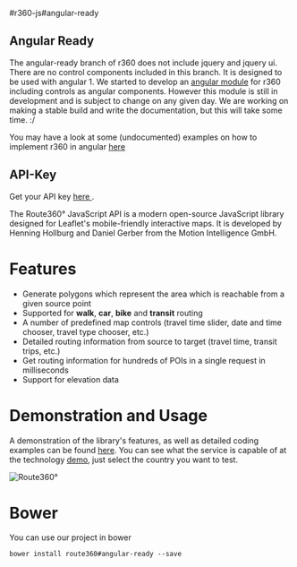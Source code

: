 #r360-js#angular-ready

## Angular Ready
The angular-ready branch of r360 does not include jquery and jquery ui. There are no control components included in this branch. It is designed to be used with angular 1. We started to develop an [angular module](https://github.com/route360/r360-angular) for r360 including controls as angular components. However this module is still in development and is subject to change on any given day. We are working on making a stable build and write the documentation, but this will take some time. :/

You may have a look at some (undocumented) examples on how to implement r360 in angular [here](http://codepen.io/collection/DNzZEv/)

## API-Key
Get your API key [here ](https://developers.route360.net/apikey.html).

The Route360° JavaScript API is a modern open-source JavaScript library designed for Leaflet's mobile-friendly interactive maps. It is developed by Henning Hollburg and Daniel Gerber from the Motion Intelligence GmbH.


# Features

* Generate polygons which represent the area which is reachable from a given source point
* Supported for **walk**, **car**, **bike** and **transit** routing
* A number of predefined map controls (travel time slider, date and time chooser, travel type chooser, etc.)
* Detailed routing information from source to target (travel time, transit trips, etc.)
* Get routing information for hundreds of POIs in a single request in milliseconds
* Support for elevation data

# Demonstration and Usage
A demonstration of the library's features, as well as detailed coding examples can be found [here](http://developers.route360.net). You can see what the service is capable of at the technology [demo](http://apps.route360.net/demo), just select the country you want to test.

<img src="http://i1284.photobucket.com/albums/a576/gerbsen/gif_zps7710423c.gif" alt="Route360°" />


# Bower
You can use our project in bower

    bower install route360#angular-ready --save
